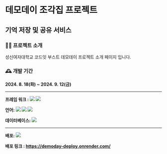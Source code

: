 # 데모데이 조각집 프로젝트 

## **기억 저장 및 공유 서비스**


### 👨‍💻 프로젝트 소개

성신여자대학교 코드잇 부스트 데모데이 프로젝트 소개 페이지 입니다.


### 🕰️ 개발 기간
**2024. 8. 18(화) ~ 2024. 9. 12(금)**



---

**프레임 워크 : <img src="https://img.shields.io/badge/Node.js-339933?style=for-the-badge&logo=Node.js&logoColor=white">
<img src="https://img.shields.io/badge/React-61DAFB?style=for-the-badge&logo=React&logoColor=white">** 


**언어: <img src="https://img.shields.io/badge/JavaScript-F7DF1E?style=for-the-badge&logo=JavaScript&logoColor=white"> <img src="https://img.shields.io/badge/HTML5-E34F26?style=for-the-badge&logo=HTML5&logoColor=white"> <img src="https://img.shields.io/badge/CSS3-1572B6?style=for-the-badge&logo=CSS3&logoColor=white">** 


**데이터베이스: <img src="https://img.shields.io/badge/Postgresql-4169E1?style=flat-square&logo=Postgresql&logoColor=white"/>**


---

**배포: <img src="https://img.shields.io/badge/render-000000?style=flat-square&logo=render&logoColor=white"/>**

**배포 링크 : https://demoday-deploy.onrender.com/**

